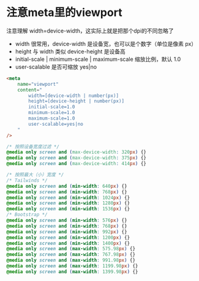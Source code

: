 # 注意meta里的viewport

注意理解 width=device-width，这实际上就是把那个dpi的不同忽略了

- width 很常用，device-width 是设备宽，也可以是个数字（单位是像素 px）
- height 与 width 类似 device-height 是设备高
- initial-scale | minimum-scale | maximum-scale 缩放比例，默认 1.0
- user-scalable 是否可缩放 yes|no

```html
<meta
    name="viewport"
    content="
        width=[device-width | number(px)]
        height=[device-height | number(px)]
        initial-scale=1.0
        minimum-scale=1.0
        maximum-scale=1.0
        user-scalable=yes|no
    "
/>
```

```css
/* 按照设备宽度过滤 */
@media only screen and (max-device-width: 320px) {}
@media only screen and (max-device-width: 375px) {}
@media only screen and (max-device-width: 414px) {}

/* 按照最大（小）宽度 */
/* Tailwinds */
@media only screen and (min-width: 640px) {}
@media only screen and (min-width: 768px) {}
@media only screen and (min-width: 1024px) {}
@media only screen and (min-width: 1280px) {}
@media only screen and (min-width: 1536px) {}
/* Bootstrap */
@media only screen and (min-width: 576px) {}
@media only screen and (min-width: 768px) {}
@media only screen and (min-width: 992px) {}
@media only screen and (min-width: 1200px) {}
@media only screen and (min-width: 1400px) {}
@media only screen and (max-width: 575.98px) {}
@media only screen and (max-width: 767.98px) {}
@media only screen and (max-width: 991.98px) {}
@media only screen and (max-width: 1199.98px) {}
@media only screen and (max-width: 1399.98px) {}
```